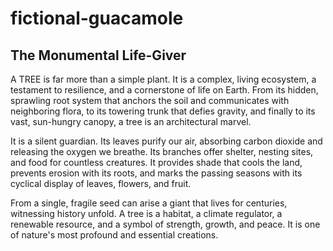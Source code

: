 # fictional-guacamole


## The Monumental Life-Giver


A TREE is far more than a simple plant. It is a complex, living ecosystem, a testament to resilience, and a cornerstone of life on Earth. From its hidden, sprawling root system that anchors the soil and communicates with neighboring flora, to its towering trunk that defies gravity, and finally to its vast, sun-hungry canopy, a tree is an architectural marvel.

It is a silent guardian. Its leaves purify our air, absorbing carbon dioxide and releasing the oxygen we breathe. Its branches offer shelter, nesting sites, and food for countless creatures. It provides shade that cools the land, prevents erosion with its roots, and marks the passing seasons with its cyclical display of leaves, flowers, and fruit.

From a single, fragile seed can arise a giant that lives for centuries, witnessing history unfold. A tree is a habitat, a climate regulator, a renewable resource, and a symbol of strength, growth, and peace. It is one of nature's most profound and essential creations.
